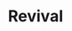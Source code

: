 ---
title: "Revival"
imageDesc: ["Web", "3D render", "3D render", "Farby", "3D render"]
description: "Cieľom bolo navrhnúť logo, použivateľské rozhranie a dizajn aplikácie pre združenie STROM. Keďže to bol nový projekt, bolo potrebné vytvoriť od základu celú značku. V prvom kroku som začala tvorbou farebnej palety. Portál pokrýva registráciu na súťaže združenia STROM, s tým, že sú 4 oblasti, v ktorým združenie robí súťaže: matematika, informatika, fyzika a robotika. Preto som sa rozhodla do palety pridať 4 jedinečné farby, aby každá oblasť mala svoju. Vybrala som jemný odtieň červenej, zelenej, žltej a modrej a následne som ku každej priradila jej tmavší odtieň. Na záver som vybrala univerzálnu hlavnú farbu pre nadpisy a texty, farbu pre zvýraznenie a podtexty."
link: "https://www.canva.com/design/DAF9cpIi4as/hUiWlwRC93rJlnO0ry2OCw/view?utm_content=DAF9cpIi4as&utm_campaign=designshare&utm_medium=link2&utm_source=uniquelinks&utlId=hb877c33695#48"
linkText: "Viac"
---